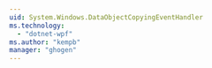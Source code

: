 ```yaml
---
uid: System.Windows.DataObjectCopyingEventHandler
ms.technology: 
  - "dotnet-wpf"
ms.author: "kempb"
manager: "ghogen"
---
```


